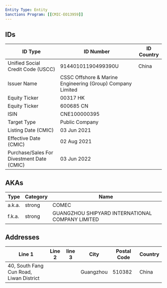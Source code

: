 ```yaml
---
Entity Type: Entity
Sanctions Program: [[CMIC-EO13959]]
---
```


## IDs
| ID Type | ID Number | ID Country |
|---------|-----------|------------|
| Unified Social Credit Code (USCC) | 91440101190499390U | China |
| Issuer Name | CSSC Offshore & Marine Engineering (Group) Company Limited |  |
| Equity Ticker | 00317  HK |  |
| Equity Ticker | 600685  CN |  |
| ISIN | CNE100000395 |  |
| Target Type | Public Company |  |
| Listing Date (CMIC) | 03 Jun 2021 |  |
| Effective Date (CMIC) | 02 Aug 2021 |  |
| Purchase/Sales For Divestment Date (CMIC) | 03 Jun 2022 |  |


## AKAs
| Type | Category | Name      | 
|------|----------|-----------|
| a.k.a. | strong | COMEC |
| f.k.a. | strong | GUANGZHOU SHIPYARD INTERNATIONAL COMPANY LIMITED |


## Addresses
| Line 1 | Line 2 | line 3 | City | Postal Code| Country | 
|--------|--------|--------|------|------------|---------|
| 40, South Fang Cun Road, Liwan District |  |  | Guangzhou | 510382 | China |

